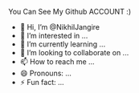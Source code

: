 You Can See My Github ACCOUNT
:)
- 👋 Hi, I’m @NikhilJangire
- 👀 I’m interested in ...
- 🌱 I’m currently learning ...
- 💞️ I’m looking to collaborate on ...
- 📫 How to reach me ...
- 😄 Pronouns: ...
- ⚡ Fun fact: ...

<!---
NikhilJangire/NikhilJangire is a ✨ special ✨ repository because its `README.md` (this file) appears on your GitHub profile.
You can click the Preview link to take a look at your changes.
--->
